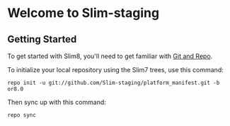 Welcome to Slim-staging
=======================

Getting Started
---------------

To get started with Slim8, you'll need to get familiar with
[Git and Repo](https://source.android.com/source/using-repo.html).

To initialize your local repository using the Slim7 trees, use this command:

	repo init -u git://github.com/Slim-staging/platform_manifest.git -b or8.0


Then sync up with this command:

	repo sync

